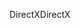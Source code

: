 <span data-ttu-id="bf846-101">DirectX</span><span class="sxs-lookup"><span data-stu-id="bf846-101">DirectX</span></span>